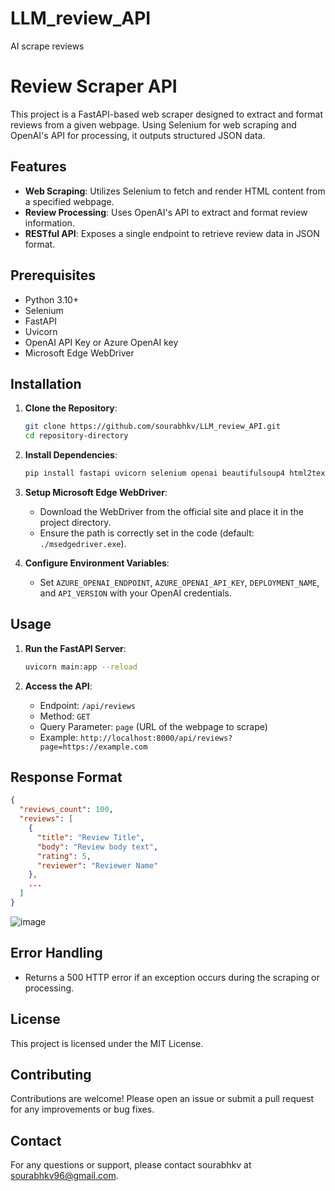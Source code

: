 # LLM_review_API
AI scrape reviews
# Review Scraper API

This project is a FastAPI-based web scraper designed to extract and format reviews from a given webpage. Using Selenium for web scraping and OpenAI's API for processing, it outputs structured JSON data.

## Features

- **Web Scraping**: Utilizes Selenium to fetch and render HTML content from a specified webpage.
- **Review Processing**: Uses OpenAI's API to extract and format review information.
- **RESTful API**: Exposes a single endpoint to retrieve review data in JSON format.
  
## Prerequisites

- Python 3.10+
- Selenium
- FastAPI
- Uvicorn
- OpenAI API Key or Azure OpenAI key
- Microsoft Edge WebDriver

## Installation

1. **Clone the Repository**:
   ```bash
   git clone https://github.com/sourabhkv/LLM_review_API.git
   cd repository-directory
   ```

2. **Install Dependencies**:
   ```bash
   pip install fastapi uvicorn selenium openai beautifulsoup4 html2text
   ```

3. **Setup Microsoft Edge WebDriver**:
   - Download the WebDriver from the official site and place it in the project directory.
   - Ensure the path is correctly set in the code (default: `./msedgedriver.exe`).

4. **Configure Environment Variables**:
   - Set `AZURE_OPENAI_ENDPOINT`, `AZURE_OPENAI_API_KEY`, `DEPLOYMENT_NAME`, and `API_VERSION` with your OpenAI credentials.

## Usage

1. **Run the FastAPI Server**:
   ```bash
   uvicorn main:app --reload
   ```

2. **Access the API**:
   - Endpoint: `/api/reviews`
   - Method: `GET`
   - Query Parameter: `page` (URL of the webpage to scrape)
   - Example: `http://localhost:8000/api/reviews?page=https://example.com`

## Response Format

```json
{
  "reviews_count": 100,
  "reviews": [
    {
      "title": "Review Title",
      "body": "Review body text",
      "rating": 5,
      "reviewer": "Reviewer Name"
    },
    ...
  ]
}
```
![image](https://github.com/user-attachments/assets/0c6435f0-4c49-4a01-b034-29f3cb418701)


## Error Handling

- Returns a 500 HTTP error if an exception occurs during the scraping or processing.

## License

This project is licensed under the MIT License.

## Contributing

Contributions are welcome! Please open an issue or submit a pull request for any improvements or bug fixes.

## Contact

For any questions or support, please contact sourabhkv at sourabhkv96@gmail.com.
